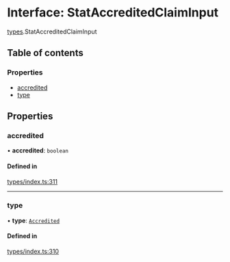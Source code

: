 # Interface: StatAccreditedClaimInput

[types](../wiki/types).StatAccreditedClaimInput

## Table of contents

### Properties

- [accredited](../wiki/types.StatAccreditedClaimInput#accredited)
- [type](../wiki/types.StatAccreditedClaimInput#type)

## Properties

### accredited

• **accredited**: `boolean`

#### Defined in

[types/index.ts:311](https://github.com/PolymeshAssociation/polymesh-sdk/blob/07a4c5b0/src/types/index.ts#L311)

___

### type

• **type**: [`Accredited`](../wiki/types.ClaimType#accredited)

#### Defined in

[types/index.ts:310](https://github.com/PolymeshAssociation/polymesh-sdk/blob/07a4c5b0/src/types/index.ts#L310)
